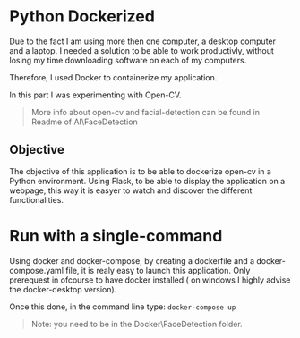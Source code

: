 # Python Dockerized

Due to the fact I am using more then one computer, a desktop computer and a laptop. 
I needed a solution to be able to work productivly, without losing my time downloading software on each of my computers.

Therefore, I used Docker to containerize my application.

In this part I was experimenting with Open-CV.

> More info about open-cv and facial-detection can be found in Readme of AI\FaceDetection

## Objective
The objective of this application is to be able to dockerize open-cv in a Python environment.
Using Flask, to be able to display the application on a webpage, this way it is easyer to watch and discover the different functionalities.

# Run with a single-command

Using docker and docker-compose, by creating a dockerfile and a docker-compose.yaml file, it is realy easy to launch this application.
Only prerequest in ofcourse to have docker installed ( on windows I highly advise the docker-desktop version).

Once this done, in the command line type:
`docker-compose up`

> Note: you need to be in the Docker\FaceDetection folder.


